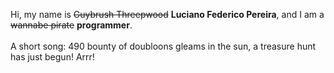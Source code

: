Hi, my name is ~~Guybrush Threepwood~~ **Luciano Federico Pereira**, and I am a ~~wannabe pirate~~ **programmer**.<br><br>A short song: 490 bounty of doubloons gleams in the sun, a treasure hunt has just begun! Arrr!
